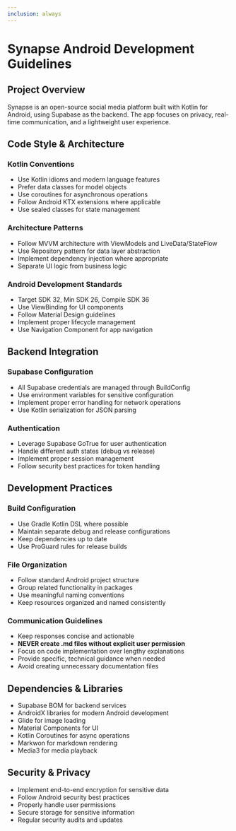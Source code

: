 ```yaml
---
inclusion: always
---
```


# Synapse Android Development Guidelines

## Project Overview
Synapse is an open-source social media platform built with Kotlin for Android, using Supabase as the backend. The app focuses on privacy, real-time communication, and a lightweight user experience.

## Code Style & Architecture

### Kotlin Conventions
- Use Kotlin idioms and modern language features
- Prefer data classes for model objects
- Use coroutines for asynchronous operations
- Follow Android KTX extensions where applicable
- Use sealed classes for state management

### Architecture Patterns
- Follow MVVM architecture with ViewModels and LiveData/StateFlow
- Use Repository pattern for data layer abstraction
- Implement dependency injection where appropriate
- Separate UI logic from business logic

### Android Development Standards
- Target SDK 32, Min SDK 26, Compile SDK 36
- Use ViewBinding for UI components
- Follow Material Design guidelines
- Implement proper lifecycle management
- Use Navigation Component for app navigation

## Backend Integration

### Supabase Configuration
- All Supabase credentials are managed through BuildConfig
- Use environment variables for sensitive configuration
- Implement proper error handling for network operations
- Use Kotlin serialization for JSON parsing

### Authentication
- Leverage Supabase GoTrue for user authentication
- Handle different auth states (debug vs release)
- Implement proper session management
- Follow security best practices for token handling

## Development Practices

### Build Configuration
- Use Gradle Kotlin DSL where possible
- Maintain separate debug and release configurations
- Keep dependencies up to date
- Use ProGuard rules for release builds

### File Organization
- Follow standard Android project structure
- Group related functionality in packages
- Use meaningful naming conventions
- Keep resources organized and named consistently

### Communication Guidelines
- Keep responses concise and actionable
- **NEVER create .md files without explicit user permission**
- Focus on code implementation over lengthy explanations
- Provide specific, technical guidance when needed
- Avoid creating unnecessary documentation files

## Dependencies & Libraries
- Supabase BOM for backend services
- AndroidX libraries for modern Android development
- Glide for image loading
- Material Components for UI
- Kotlin Coroutines for async operations
- Markwon for markdown rendering
- Media3 for media playback

## Security & Privacy
- Implement end-to-end encryption for sensitive data
- Follow Android security best practices
- Properly handle user permissions
- Secure storage for sensitive information
- Regular security audits and updates